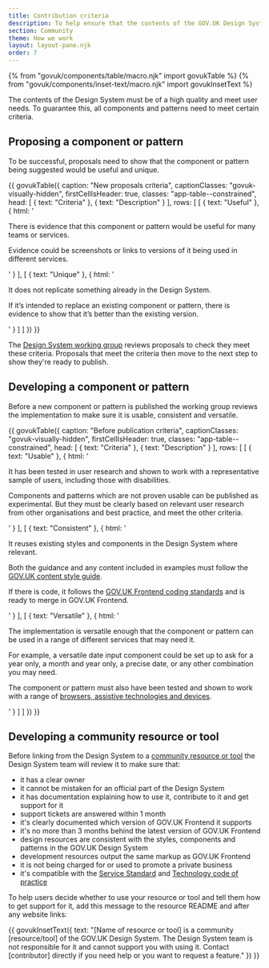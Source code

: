 ```yaml
---
title: Contribution criteria
description: To help ensure that the contents of the GOV.UK Design System are of a high quality and meet user needs, all components and patterns must meet the following criteria
section: Community
theme: How we work
layout: layout-pane.njk
order: 7
---
```


{% from "govuk/components/table/macro.njk" import govukTable %}
{% from "govuk/components/inset-text/macro.njk" import govukInsetText %}

The contents of the Design System must be of a high quality and meet user needs. To guarantee this, all components and patterns need to meet certain criteria.

## Proposing a component or pattern

To be successful, proposals need to show that the component or pattern being suggested would be useful and unique.

{{ govukTable({
  caption: "New proposals criteria",
  captionClasses: "govuk-visually-hidden",
  firstCellIsHeader: true,
  classes: "app-table--constrained",
  head: [
    {
      text: "Criteria"
    },
    {
      text: "Description"
    }
  ],
  rows: [
    [
      {
        text: "Useful"
      },
      {
        html: '<p> There is evidence that this component or pattern would be useful for many teams or services.</p>
          <p class="govuk-!-margin-bottom-0">Evidence could be screenshots or links to versions of it being used in different services.</p>'
      }
    ],
    [
      {
        text: "Unique"
      },
      {
        html: '<p> It does not replicate something already in the Design System. </p>
          <p class="govuk-!-margin-bottom-0">If it’s intended to replace an existing component or pattern, there is evidence to show that it’s better than the existing version.</p>'
      }
    ]
  ]
}) }}

The [Design System working group](/community/design-system-working-group/) reviews proposals to check they meet these criteria. Proposals that meet the criteria then move to the next step to show they're ready to publish.

## Developing a component or pattern

Before a new component or pattern is published the working group reviews the implementation to make sure it is usable, consistent and versatile.

{{ govukTable({
  caption: "Before publication criteria",
  captionClasses: "govuk-visually-hidden",
  firstCellIsHeader: true,
  classes: "app-table--constrained",
  head: [
    {
      text: "Criteria"
    },
    {
      text: "Description"
    }
  ],
  rows: [
    [
      {
        text: "Usable"
      },
      {
        html: '<p>It has been tested  in user research and shown to work with a representative sample of users, including those with disabilities.</p>
          <p class="govuk-!-margin-bottom-0">Components and patterns which are not proven usable can be published as experimental. But they must be clearly based on relevant user research from other organisations and best practice, and meet the other criteria.</p>'
      }
    ],
    [
      {
        text: "Consistent"
      },
      {
        html: '<p>It reuses existing styles and components in the Design System where relevant.</p>
          <p>Both the guidance and any content included in examples must follow the <a href="https://www.gov.uk/guidance/style-guide/a-to-z-of-gov-uk-style">GOV.UK content style guide</a>.</p>
          <p class="govuk-!-margin-bottom-0">If there is code, it follows the <a href="https://github.com/alphagov/govuk-frontend/blob/main/CONTRIBUTING.md#conventions-to-follow">GOV.UK Frontend coding standards</a> and is ready to merge in GOV.UK Frontend.</p>'
      }
    ],
    [
      {
        text: "Versatile"
      },
      {
        html: '<p>The implementation is versatile enough that the component or pattern can be used in a range of different services that may need it.</p>
          <p>For example, a versatile date input component could be set up to ask for a year only, a month and year only, a precise date, or any other combination you may need.</p>
          <p class="govuk-!-margin-bottom-0">The component or pattern must also have been tested and shown to work with a range of <a href="https://www.gov.uk/service-manual/technology/designing-for-different-browsers-and-devices">browsers, assistive technologies and devices</a>.</p>'
      }
    ]
  ]
}) }}

## Developing a community resource or tool

Before linking from the Design System to a [community resource or tool](/community/resources-and-tools/) the Design System team will review it to make sure that:

- it has a clear owner
- it cannot be mistaken for an official part of the Design System
- it has documentation explaining how to use it, contribute to it and get support for it
- support tickets are answered within 1 month
- it's clearly documented which version of GOV.UK Frontend it supports
- it's no more than 3 months behind the latest version of GOV.UK Frontend
- design resources are consistent with the styles, components and patterns in the GOV.UK Design System
- development resources output the same markup as GOV.UK Frontend
- it is not being charged for or used to promote a private business
- it's compatible with the [Service Standard](https://www.gov.uk/service-manual/service-standard) and [Technology code of practice](https://www.gov.uk/government/publications/technology-code-of-practice/technology-code-of-practice)

To help users decide whether to use your resource or tool and tell them how to get support for it, add this message to the resource README and after any website links:

{{ govukInsetText({
  text: "[Name of resource or tool] is a community [resource/tool] of the GOV.UK Design System. The Design System team is not responsible for it and cannot support you with using it. Contact [contributor] directly if you need help or you want to request a feature."
}) }}
